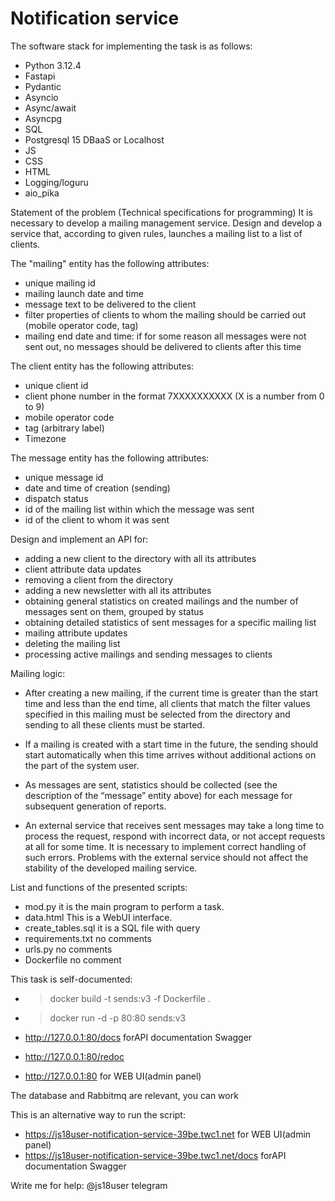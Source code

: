 # Notification service 
The software stack for implementing the task is as follows:
- Python 3.12.4 
- Fastapi
- Pydantic
- Asyncio
- Async/await
- Asyncpg
- SQL
- Postgresql 15  DBaaS  or Localhost
- JS
- CSS
- HTML
- Logging/loguru
- aio_pika

Statement of the problem (Technical specifications for programming)
It is necessary to develop a mailing management service.
Design and develop a service that, according to given rules, launches a mailing list to a list of clients.

The "mailing" entity has the following attributes:
- unique mailing id
- mailing launch date and time
- message text to be delivered to the client
- filter properties of clients to whom the mailing should be carried out (mobile operator code, tag)
- mailing end date and time: if for some reason all messages were not sent out, no messages should be delivered to clients after this time

The client entity has the following attributes:
- unique client id
- client phone number in the format 7XXXXXXXXXX (X is a number from 0 to 9)
- mobile operator code
- tag (arbitrary label)
- Timezone

The message entity has the following attributes:
- unique message id
- date and time of creation (sending)
- dispatch status
- id of the mailing list within which the message was sent
- id of the client to whom it was sent

Design and implement an API for:
- adding a new client to the directory with all its attributes
- client attribute data updates
- removing a client from the directory
- adding a new newsletter with all its attributes
- obtaining general statistics on created mailings and the number of messages sent on them, grouped by status
- obtaining detailed statistics of sent messages for a specific mailing list
- mailing attribute updates
- deleting the mailing list
- processing active mailings and sending messages to clients

Mailing logic:
- After creating a new mailing, if the current time is greater than the start time and less than the end time, all clients that match the filter values specified in this mailing must be selected from the directory and sending to all these clients must be started.

- If a mailing is created with a start time in the future, the sending should start automatically when this time arrives without additional actions on the part of the system user.
- As messages are sent, statistics should be collected (see the description of the “message” entity above) for each message for subsequent generation of reports.
- An external service that receives sent messages may take a long time to process the request, respond with incorrect data, or not accept requests at all for some time. It is necessary to implement correct handling of such errors. Problems with the external service 
  should not affect the stability of the developed mailing service.

List and functions of the presented scripts:

- mod.py  it is the main program to perform a task.
- data.html This is a WebUI interface.
- create_tables.sql  it is a SQL file with query
- requirements.txt no comments
- urls.py  no comments
- Dockerfile  no comment

This task is self-documented:
- >docker build -t sends:v3 -f Dockerfile .
- >docker run -d -p 80:80 sends:v3

- http://127.0.0.1:80/docs       forAPI documentation Swagger
- http://127.0.0.1:80/redoc
- http://127.0.0.1:80    for WEB UI(admin panel)

The database and Rabbitmq are relevant, you can work

This is an alternative way to run the script:
- https://js18user-notification-service-39be.twc1.net              for WEB UI(admin panel)
- https://js18user-notification-service-39be.twc1.net/docs         forAPI documentation Swagger

Write me for help: @js18user  telegram 
